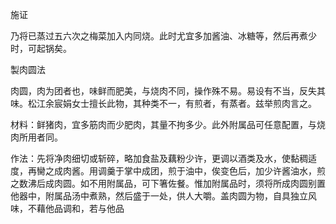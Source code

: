 施证

乃将已蒸过五六次之梅菜加入内同烧。此时尤宜多加酱油、冰糖等，然后再煮少时，可起锅矣。

製肉圆法

肉圆，肉为团者也，味鲜而肥美，与烧肉不同，操作殊不易。易设有不当，反失其味。松江余宸娟女士擅长此物，其种类不一，有煎者，有蒸者。兹举煎肉言之。

材料：鲜猪肉，宜多筋肉而少肥肉，其量不拘多少。此外附属品可任意配置，与烧肉所用者同。

作法：先将净肉细切或斩碎，略加食盐及藕粉少许，更调以酒类及水，使黏稠适度，再臠之成肉酱。用调羹于掌中成团，煎于油中，俟变色后，加少许酱油水，煎之数沸后成肉圆。如不用附属品，可下箸佐餐。惟加附属品时，须将所成肉圆别置他器中，附属品汤中煮熟，然后盛于一处，供人大嚼。盖肉圆为物，自具独立风味，不藉他品调和，若与他品